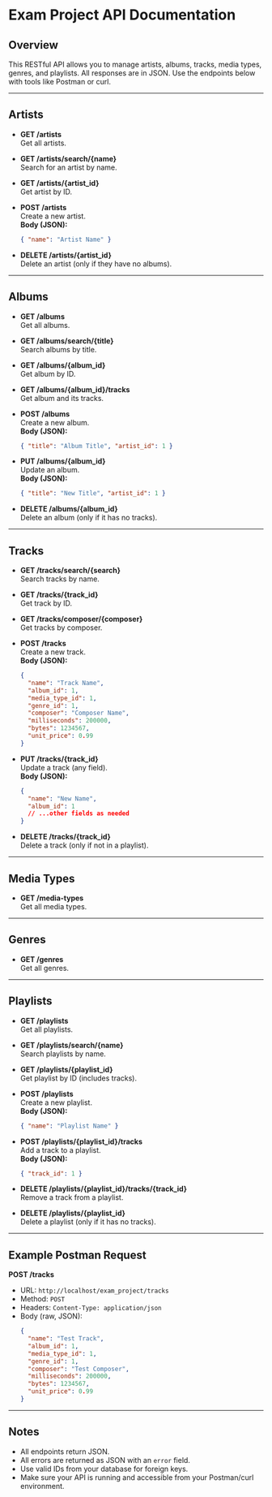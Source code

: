 # Exam Project API Documentation

## Overview

This RESTful API allows you to manage artists, albums, tracks, media types, genres, and playlists. All responses are in JSON. Use the endpoints below with tools like Postman or curl.

---

## Artists

- **GET /artists**  
  Get all artists.

- **GET /artists/search/{name}**  
  Search for an artist by name.

- **GET /artists/{artist_id}**  
  Get artist by ID.

- **POST /artists**  
  Create a new artist.  
  **Body (JSON):**
  ```json
  { "name": "Artist Name" }
  ```

- **DELETE /artists/{artist_id}**  
  Delete an artist (only if they have no albums).

---

## Albums

- **GET /albums**  
  Get all albums.

- **GET /albums/search/{title}**  
  Search albums by title.

- **GET /albums/{album_id}**  
  Get album by ID.

- **GET /albums/{album_id}/tracks**  
  Get album and its tracks.

- **POST /albums**  
  Create a new album.  
  **Body (JSON):**
  ```json
  { "title": "Album Title", "artist_id": 1 }
  ```

- **PUT /albums/{album_id}**  
  Update an album.  
  **Body (JSON):**
  ```json
  { "title": "New Title", "artist_id": 1 }
  ```

- **DELETE /albums/{album_id}**  
  Delete an album (only if it has no tracks).

---

## Tracks

- **GET /tracks/search/{search}**  
  Search tracks by name.

- **GET /tracks/{track_id}**  
  Get track by ID.

- **GET /tracks/composer/{composer}**  
  Get tracks by composer.

- **POST /tracks**  
  Create a new track.  
  **Body (JSON):**
  ```json
  {
    "name": "Track Name",
    "album_id": 1,
    "media_type_id": 1,
    "genre_id": 1,
    "composer": "Composer Name",
    "milliseconds": 200000,
    "bytes": 1234567,
    "unit_price": 0.99
  }
  ```

- **PUT /tracks/{track_id}**  
  Update a track (any field).  
  **Body (JSON):**
  ```json
  {
    "name": "New Name",
    "album_id": 1
    // ...other fields as needed
  }
  ```

- **DELETE /tracks/{track_id}**  
  Delete a track (only if not in a playlist).

---

## Media Types

- **GET /media-types**  
  Get all media types.

---

## Genres

- **GET /genres**  
  Get all genres.

---

## Playlists

- **GET /playlists**  
  Get all playlists.

- **GET /playlists/search/{name}**  
  Search playlists by name.

- **GET /playlists/{playlist_id}**  
  Get playlist by ID (includes tracks).

- **POST /playlists**  
  Create a new playlist.  
  **Body (JSON):**
  ```json
  { "name": "Playlist Name" }
  ```

- **POST /playlists/{playlist_id}/tracks**  
  Add a track to a playlist.  
  **Body (JSON):**
  ```json
  { "track_id": 1 }
  ```

- **DELETE /playlists/{playlist_id}/tracks/{track_id}**  
  Remove a track from a playlist.

- **DELETE /playlists/{playlist_id}**  
  Delete a playlist (only if it has no tracks).

---

## Example Postman Request

**POST /tracks**

- URL: `http://localhost/exam_project/tracks`
- Method: `POST`
- Headers: `Content-Type: application/json`
- Body (raw, JSON):
  ```json
  {
    "name": "Test Track",
    "album_id": 1,
    "media_type_id": 1,
    "genre_id": 1,
    "composer": "Test Composer",
    "milliseconds": 200000,
    "bytes": 1234567,
    "unit_price": 0.99
  }
  ```

---

## Notes

- All endpoints return JSON.
- All errors are returned as JSON with an `error` field.
- Use valid IDs from your database for foreign keys.
- Make sure your API is running and accessible from your Postman/curl environment.

